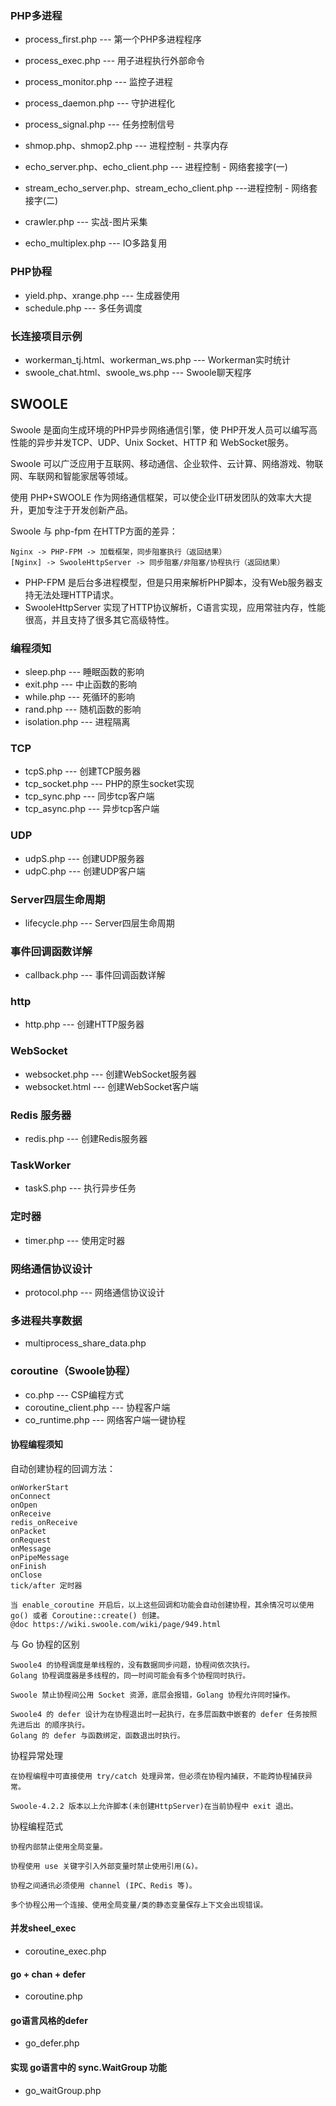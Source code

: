 ### PHP多进程

* process_first.php     --- 第一个PHP多进程程序
* process_exec.php      --- 用子进程执行外部命令
* process_monitor.php   --- 监控子进程
* process_daemon.php    --- 守护进程化
* process_signal.php    --- 任务控制信号
* shmop.php、shmop2.php  --- 进程控制 - 共享内存
* echo_server.php、echo_client.php --- 进程控制 - 网络套接字(一)
* stream_echo_server.php、stream_echo_client.php ---进程控制 - 网络套接字(二)
* crawler.php           --- 实战-图片采集

* echo_multiplex.php    --- IO多路复用

### PHP协程

* yield.php、xrange.php  --- 生成器使用
* schedule.php          --- 多任务调度

### 长连接项目示例

* workerman_tj.html、workerman_ws.php    --- Workerman实时统计
* swoole_chat.html、swoole_ws.php        --- Swoole聊天程序

## SWOOLE

Swoole 是面向生成环境的PHP异步网络通信引擎，使 PHP开发人员可以编写高性能的异步并发TCP、UDP、Unix Socket、HTTP 和 WebSocket服务。

Swoole 可以广泛应用于互联网、移动通信、企业软件、云计算、网络游戏、物联网、车联网和智能家居等领域。

使用 PHP+SWOOLE 作为网络通信框架，可以使企业IT研发团队的效率大大提升，更加专注于开发创新产品。

Swoole 与 php-fpm 在HTTP方面的差异：

```
Nginx -> PHP-FPM -> 加载框架，同步阻塞执行（返回结果）
[Nginx] -> SwooleHttpServer -> 同步阻塞/非阻塞/协程执行（返回结果）
```
* PHP-FPM 是后台多进程模型，但是只用来解析PHP脚本，没有Web服务器支持无法处理HTTP请求。
* SwooleHttpServer 实现了HTTP协议解析，C语言实现，应用常驻内存，性能很高，并且支持了很多其它高级特性。

### 编程须知

* sleep.php     --- 睡眠函数的影响
* exit.php      --- 中止函数的影响
* while.php     --- 死循环的影响
* rand.php      --- 随机函数的影响
* isolation.php --- 进程隔离

### TCP

* tcpS.php       --- 创建TCP服务器
* tcp_socket.php --- PHP的原生socket实现
* tcp_sync.php   --- 同步tcp客户端
* tcp_async.php  --- 异步tcp客户端

### UDP

* udpS.php       --- 创建UDP服务器
* udpC.php       --- 创建UDP客户端

### Server四层生命周期

* lifecycle.php  --- Server四层生命周期

### 事件回调函数详解

* callback.php   --- 事件回调函数详解

### http

* http.php       --- 创建HTTP服务器

### WebSocket

* websocket.php  --- 创建WebSocket服务器
* websocket.html --- 创建WebSocket客户端

### Redis 服务器

* redis.php      --- 创建Redis服务器

### TaskWorker

* taskS.php      --- 执行异步任务

### 定时器

* timer.php      --- 使用定时器

### 网络通信协议设计

* protocol.php   --- 网络通信协议设计

### 多进程共享数据

* multiprocess_share_data.php

### coroutine（Swoole协程）

* co.php                    --- CSP编程方式
* coroutine_client.php      --- 协程客户端
* co_runtime.php            --- 网络客户端一键协程

#### 协程编程须知

自动创建协程的回调方法：

```
onWorkerStart
onConnect
onOpen
onReceive
redis_onReceive
onPacket
onRequest
onMessage
onPipeMessage
onFinish
onClose
tick/after 定时器

当 enable_coroutine 开启后，以上这些回调和功能会自动创建协程，其余情况可以使用 go() 或者 Coroutine::create() 创建。
@doc https://wiki.swoole.com/wiki/page/949.html
```

与 Go 协程的区别

```
Swoole4 的协程调度是单线程的，没有数据同步问题，协程间依次执行。
Golang 协程调度器是多线程的，同一时间可能会有多个协程同时执行。

Swoole 禁止协程间公用 Socket 资源，底层会报错，Golang 协程允许同时操作。

Swoole4 的 defer 设计为在协程退出时一起执行，在多层函数中嵌套的 defer 任务按照 先进后出 的顺序执行。
Golang 的 defer 与函数绑定，函数退出时执行。
```

协程异常处理

```
在协程编程中可直接使用 try/catch 处理异常，但必须在协程内捕获，不能跨协程捕获异常。

Swoole-4.2.2 版本以上允许脚本(未创建HttpServer)在当前协程中 exit 退出。
```

协程编程范式

```
协程内部禁止使用全局变量。

协程使用 use 关键字引入外部变量时禁止使用引用(&)。

协程之间通讯必须使用 channel (IPC、Redis 等)。

多个协程公用一个连接、使用全局变量/类的静态变量保存上下文会出现错误。
```


#### 并发sheel_exec

* coroutine_exec.php

#### go + chan + defer

* coroutine.php

#### go语言风格的defer

* go_defer.php

#### 实现 go语言中的 sync.WaitGroup 功能

* go_waitGroup.php